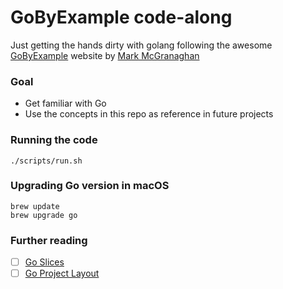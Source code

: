 # GoByExample code-along

Just getting the hands dirty with golang following the awesome [GoByExample] website by [Mark McGranaghan]

### Goal

- Get familiar with Go
- Use the concepts in this repo as reference in future projects

### Running the code

```shell
./scripts/run.sh
```

### Upgrading Go version in macOS

```shell
brew update
brew upgrade go
```

### Further reading

- [ ] [Go Slices](https://go.dev/blog/slices-intro)
- [ ] [Go Project Layout](https://go.dev/blog/slices-intro)

[GoByExample]: https://gobyexample.com/

[Mark McGranaghan]: https://markmcgranaghan.com/
